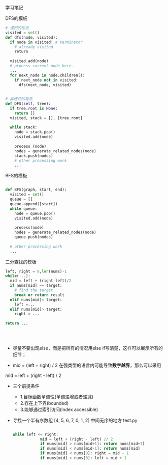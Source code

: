 学习笔记

DFS的模板

```python
# 递归的写法
visited = set() 
def dfs(node, visited):    
  if node in visited: # terminator    	
    # already visited     	
    return 	
  
  visited.add(node) 	
  # process current node here. 	
  ...	
  for next_node in node.children(): 		
    if next_node not in visited: 			
      dfs(next_node, visited)
      
      
# 非递归的写法
def DFS(self, tree): 	
  if tree.root is None: 		
    return [] 	
  visited, stack = [], [tree.root]	
  
  while stack: 		
    node = stack.pop() 		
    visited.add(node)		
    
    process (node) 		
    nodes = generate_related_nodes(node) 		
    stack.push(nodes) 	
    # other processing work 	
    ...
```

BFS的模板

```python

def BFS(graph, start, end):    
  visited = set()	
  queue = [] 
  queue.append([start]) 	
  while queue: 		
    node = queue.pop() 		
    visited.add(node)
    
    process(node) 		
    nodes = generate_related_nodes(node) 		
    queue.push(nodes)
    
  # other processing work 	
  ...
```



二分查找的模板

```python
left, right = 0,len(nums)-1
while(...):
  mid = left + (right-left)/2
  if nums[mid] == target:
    # find the target
    break or return result
  elif nums[mid]< target:
    left =...
  elif nums[mid]> target:
    right = ...
    
return ...
  
  
  
```

* 尽量不要出现else，而是把所有的情况用else if写清楚，这样可以展示所有的细节；

* mid = (left + right) / 2 在强类型的语言内可能导致**数字越界**，那么可以采用

mid = left + (right - left) / 2

* 三个前提条件
  * 1.目标函数单调性(单调递增或者递减)
  * 2.存在上下界(bounded)
  * 3.能够通过索引访问(index accessible)

* 寻找一个半有序数组 [4, 5, 6, 7, 0, 1, 2] 中间无序的地方 test.py

  ```python
  
  while left <= right: 
              mid = left + (right - left) // 2
              if nums[mid] > nums[mid+1]: return nums[mid+1]
              if nums[mid] < nums[mid-1]: return nums[mid]
              if nums[mid] < nums[0]: right = mid - 1
              if nums[mid] > nums[0]: left = mid + 1
  ```

  

  

